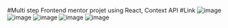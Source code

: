 #Multi step Frontend mentor projet using React, Context API
#Link
![image](https://user-images.githubusercontent.com/25538870/206357104-e69612e0-f566-4f12-925d-b2e220393ed0.png)
![image](https://user-images.githubusercontent.com/25538870/206357137-b9571391-76ba-455e-a6a8-6251f17cd7db.png)
![image](https://user-images.githubusercontent.com/25538870/206357171-7c5c4796-9ff0-482f-a70b-6656b2e64547.png)
![image](https://user-images.githubusercontent.com/25538870/206357192-cb24cd5e-bf76-4a93-8358-67e81d55ed48.png)
![image](https://user-images.githubusercontent.com/25538870/206357224-f7814203-b6b9-4c1f-b632-3ef986d6898d.png)
